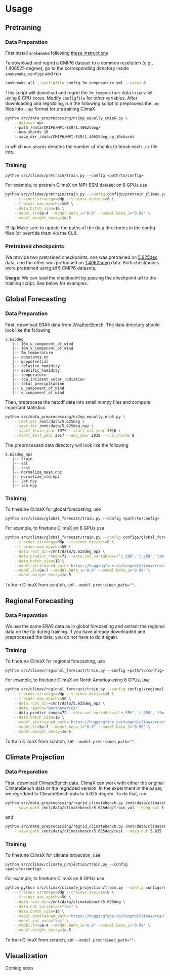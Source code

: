 # Usage

## Pretraining

### Data Preparation

First install `snakemake` following [these instructions](https://snakemake.readthedocs.io/en/stable/getting_started/installation.html)

To download and regrid a CMIP6 dataset to a common resolution (e.g., 1.406525 degree), go to the corresponding directory inside `snakemake_configs` and run
```bash
snakemake all --configfile config_2m_temperature.yml --cores 8
```
This script will download and regrid the `2m_temperature` data in parallel using 8 CPU cores. Modify `configfile` for other variables. After downloading and regrdding, run the following script to preprocess the `.nc` files into `.npz` format for pretraining ClimaX
```bash
python src/data_preprocessing/nc2np_equally_cmip6.py \
    --dataset mpi
    --path /data/CMIP6/MPI-ESM/1.40625deg/
    --num_shards 10
    --save_dir /data/CMIP6/MPI-ESM/1.40625deg_np_10shards
```
in which `num_shards` denotes the number of chunks to break each `.nc` file into.

### Training

```
python src/climax/pretrain/train.py --config <path/to/config>
```
For example, to pretrain ClimaX on MPI-ESM dataset on 8 GPUs use
```bash
python src/climax/pretrain/train.py --config configs/pretrain_climax.yaml \
    --trainer.strategy=ddp --trainer.devices=8 \
    --trainer.max_epochs=100 \
    --data.batch_size=16 \
    --model.lr=5e-4 --model.beta_1="0.9" --model.beta_2="0.95" \
    --model.weight_decay=1e-5
```

!!! tip
    Make sure to update the paths of the data directories in the config files (or override them via the CLI).

### Pretrained checkpoints
We provide two pretrained checkpoints, one was pretrained on [5.625deg](https://huggingface.co/tungnd/climax/resolve/main/5.625deg.ckpt) data, and the other was pretrained on [1.40625deg](https://huggingface.co/tungnd/climax/resolve/main/1.40625deg.ckpt) data. Both checkpoints were pretrained using all 5 CMIP6 datasets.

**Usage:** We can load the checkpoint by passing the checkpoint url to the training script. See below for examples.

## Global Forecasting

### Data Preparation

First, download ERA5 data from [WeatherBench](https://dataserv.ub.tum.de/index.php/s/m1524895). The data directory should look like the following
```
5.625deg
   |-- 10m_u_component_of_wind
   |-- 10m_v_component_of_wind
   |-- 2m_temperature
   |-- constants.nc
   |-- geopotential
   |-- relative_humidity
   |-- specific_humidity
   |-- temperature
   |-- toa_incident_solar_radiation
   |-- total_precipitation
   |-- u_component_of_wind
   |-- v_component_of_wind
```

Then, preprocess the netcdf data into small numpy files and compute important statistics
```bash
python src/data_preprocessing/nc2np_equally_era5.py \
    --root_dir /mnt/data/5.625deg \
    --save_dir /mnt/data/5.625deg_npz \
    --start_train_year 1979 --start_val_year 2016 \
    --start_test_year 2017 --end_year 2019 --num_shards 8
```

The preprocessed data directory will look like the following
```
5.625deg_npz
   |-- train
   |-- val
   |-- test
   |-- normalize_mean.npz
   |-- normalize_std.npz
   |-- lat.npy
   |-- lon.npy
```

### Training

To finetune ClimaX for global forecasting, use
```
python src/climax/global_forecast/train.py --config <path/to/config>
```
For example, to finetune ClimaX on 8 GPUs use
```bash
python src/climax/global_forecast/train.py --config configs/global_forecast_climax.yaml \
    --trainer.strategy=ddp --trainer.devices=8 \
    --trainer.max_epochs=50 \
    --data.root_dir=/mnt/data/5.625deg_npz \
    --data.predict_range=72 --data.out_variables=['z_500','t_850','t2m'] \
    --data.batch_size=16 \
    --model.pretrained_path='https://huggingface.co/tungnd/climax/resolve/main/5.625deg.ckpt' \
    --model.lr=5e-7 --model.beta_1="0.9" --model.beta_2="0.99" \
    --model.weight_decay=1e-5
```
To train ClimaX from scratch, set `--model.pretrained_path=""`.

## Regional Forecasting

### Data Preparation

We use the same ERA5 data as in global forecasting and extract the regional data on the fly during training. If you have already downloaded and preprocessed the data, you do not have to do it again.

### Training

To finetune ClimaX for regional forecasting, use
```
python src/climax/regional_forecast/train.py --config <path/to/config>
```
For example, to finetune ClimaX on North America using 8 GPUs, use
```bash
python src/climax/regional_forecast/train.py --config configs/regional_forecast_climax.yaml \
    --trainer.strategy=ddp --trainer.devices=8 \
    --trainer.max_epochs=50 \
    --data.root_dir=/mnt/data/5.625deg_npz \
    --data.region="NorthAmerica"
    --data.predict_range=72 --data.out_variables=['z_500','t_850','t2m'] \
    --data.batch_size=16 \
    --model.pretrained_path='https://huggingface.co/tungnd/climax/resolve/main/1.40625deg.ckpt' \
    --model.lr=5e-7 --model.beta_1="0.9" --model.beta_2="0.99" \
    --model.weight_decay=1e-5
```
To train ClimaX from scratch, set `--model.pretrained_path=""`.

## Climate Projection

### Data Preparation

First, download [ClimateBench](https://doi.org/10.5281/zenodo.5196512) data. ClimaX can work with either the original ClimateBench data or the regridded version. In the experiment in the paper, we regridded to ClimateBench data to 5.625 degree. To do that, run
```bash
python src/data_preprocessing/regrid_climatebench.py /mnt/data/climatebench/train_val \
    --save_path /mnt/data/climatebench/5.625deg/train_val --ddeg_out 5.625
```
and
```bash
python src/data_preprocessing/regrid_climatebench.py /mnt/data/climatebench/test \
    --save_path /mnt/data/climatebench/5.625deg/test --ddeg_out 5.625
```

### Training

To finetune ClimaX for climate projection, use
```
python src/climax/climate_projection/train.py --config <path/to/config>
```
For example, to finetune ClimaX on 8 GPUs use
```bash
python python src/climax/climate_projection/train.py --config configs/climate_projection.yaml \
    --trainer.strategy=ddp --trainer.devices=8 \
    --trainer.max_epochs=50 \
    --data.root_dir=/mnt/data/climatebench/5.625deg \
    --data.out_variables="tas" \
    --data.batch_size=16 \
    --model.pretrained_path='https://huggingface.co/tungnd/climax/resolve/main/5.625deg.ckpt' \
    --model.out_vars="tas" \
    --model.lr=5e-4 --model.beta_1="0.9" --model.beta_2="0.99" \
    --model.weight_decay=1e-5
```
To train ClimaX from scratch, set `--model.pretrained_path=""`.

## Visualization

Coming soon
